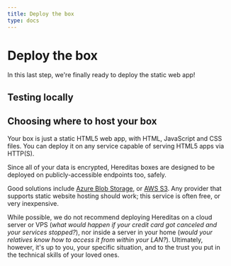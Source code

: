 ```yaml
---
title: Deploy the box
type: docs
---
```


# Deploy the box

In this last step, we're finally ready to deploy the static web app!

## Testing locally

## Choosing where to host your box

Your box is just a static HTML5 web app, with HTML, JavaScript and CSS files. You can deploy it on any service capable of serving HTML5 apps via HTTP(S).

Since all of your data is encrypted, Hereditas boxes are designed to be deployed on publicly-accessible endpoints too, safely.

Good solutions include [Azure Blob Storage](https://docs.microsoft.com/en-us/azure/storage/blobs/storage-blob-static-website), or [AWS S3](https://docs.aws.amazon.com/AmazonS3/latest/dev/WebsiteHosting.html). Any provider that supports static website hosting should work; this service is often free, or very inexpensive.

While possible, we do not recommend deploying Hereditas on a cloud server or VPS (*what would happen if your credit card got canceled and your services stopped?*), nor inside a server in your home (*would your relatives know how to access it from within your LAN?*). Ultimately, however, it's up to you, your specific situation, and to the trust you put in the technical skills of your loved ones.

